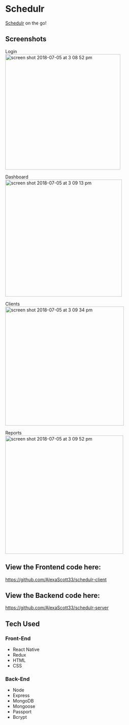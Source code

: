 # Schedulr

[Schedulr](https://schedulr.netlify.com/) on the go!

## Screenshots

Login <br />
<img width="362" alt="screen shot 2018-07-05 at 3 08 52 pm" src="https://user-images.githubusercontent.com/35544816/42350499-b5016dc0-8065-11e8-87c4-d0f99eecc30f.png">

Dashboard <br />
<img width="367" alt="screen shot 2018-07-05 at 3 09 13 pm" src="https://user-images.githubusercontent.com/35544816/42350857-1b7447f2-8067-11e8-9b91-cf130a818d9a.png">

Clients <br />
<img width="373" alt="screen shot 2018-07-05 at 3 09 34 pm" src="https://user-images.githubusercontent.com/35544816/42350778-ca49868a-8066-11e8-82b4-0bc440ae26cd.png">

Reports <br />
<img width="371" alt="screen shot 2018-07-05 at 3 09 52 pm" src="https://user-images.githubusercontent.com/35544816/42350878-3cd4188c-8067-11e8-960f-317cd54be9d4.png">

## View the Frontend code here:
https://github.com/AlexaScott33/schedulr-client

## View the Backend code here:
https://github.com/AlexaScott33/schedulr-server


## Tech Used

### Front-End
* React Native
* Redux
* HTML
* CSS

### Back-End
* Node
* Express
* MongoDB
* Mongoose
* Passport
* Bcrypt




